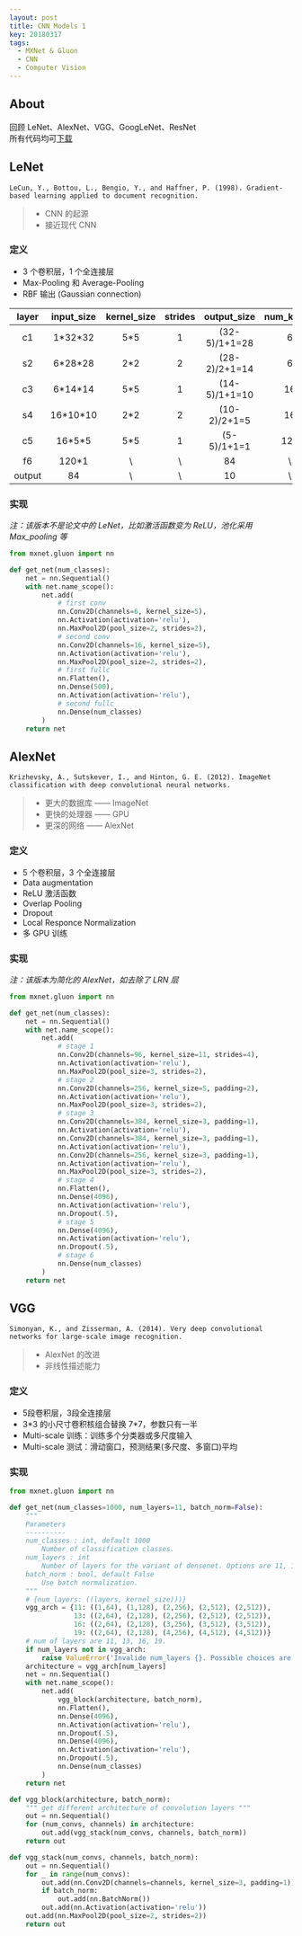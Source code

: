 ```yaml
---
layout: post
title: CNN Models 1
key: 20180317
tags: 
  - MXNet & Gluon
  - CNN
  - Computer Vision
---
```


## About
回顾 LeNet、AlexNet、VGG、GoogLeNet、ResNet  
所有代码均可[下载](https://github.com/jyxiong/cnn-models-mxnet)

## LeNet
```
LeCun, Y., Bottou, L., Bengio, Y., and Haffner, P. (1998). Gradient-based learning applied to document recognition.
```

> * CNN 的起源  
> * 接近现代 CNN

### 定义
* 3 个卷积层，1 个全连接层
* Max-Pooling 和 Average-Pooling
* RBF 输出 (Gaussian connection)

| layer  | input_size | kernel_size | strides | output_size   | num_kernel |
| :----: | :--------: | :---------: | :-----: | :-----------: | :--------: |
| c1     | 1\*32\*32  | 5\*5        | 1       | (32-5)/1+1=28 | 6          |
| s2     | 6\*28\*28  | 2\*2        | 2       | (28-2)/2+1=14 | 6          |
| c3     | 6\*14\*14  | 5\*5        | 1       | (14-5)/1+1=10 | 16         |
| s4     | 16\*10\*10 | 2\*2        | 2       | (10-2)/2+1=5  | 16         |
| c5     | 16\*5\*5   | 5\*5        | 1       | (5-5)/1+1=1   | 120        |
| f6     | 120\*1     | \           | \       | 84            | \          |
| output | 84         | \           | \       | 10            | \          |

### 实现
*注：该版本不是论文中的 LeNet，比如激活函数变为 ReLU，池化采用 Max_pooling 等*

```python
from mxnet.gluon import nn

def get_net(num_classes):
    net = nn.Sequential()
    with net.name_scope():
        net.add(
            # first conv
            nn.Conv2D(channels=6, kernel_size=5), 
            nn.Activation(activation='relu'),
            nn.MaxPool2D(pool_size=2, strides=2),
            # second conv
            nn.Conv2D(channels=16, kernel_size=5),
            nn.Activation(activation='relu'),
            nn.MaxPool2D(pool_size=2, strides=2),
            # first fullc
            nn.Flatten(),
            nn.Dense(500),
            nn.Activation(activation='relu'),
            # second fullc
            nn.Dense(num_classes)
        )
    return net
```

## AlexNet
```
Krizhevsky, A., Sutskever, I., and Hinton, G. E. (2012). ImageNet classification with deep convolutional neural networks.
```

> * 更大的数据库 —— ImageNet
> * 更快的处理器 —— GPU
> * 更深的网络 —— AlexNet

### 定义
* 5 个卷积层，3 个全连接层
* Data augmentation
* ReLU 激活函数
* Overlap Pooling
* Dropout
* Local Responce Normalization
* 多 GPU 训练

### 实现
*注：该版本为简化的 AlexNet，如去除了 LRN 层*

```python
from mxnet.gluon import nn

def get_net(num_classes):
    net = nn.Sequential()
    with net.name_scope():
        net.add(
            # stage 1
            nn.Conv2D(channels=96, kernel_size=11, strides=4),
            nn.Activation(activation='relu'),  
            nn.MaxPool2D(pool_size=3, strides=2),
            # stage 2
            nn.Conv2D(channels=256, kernel_size=5, padding=2),
            nn.Activation(activation='relu'),
            nn.MaxPool2D(pool_size=3, strides=2),
            # stage 3
            nn.Conv2D(channels=384, kernel_size=3, padding=1),
            nn.Activation(activation='relu'),
            nn.Conv2D(channels=384, kernel_size=3, padding=1),
            nn.Activation(activation='relu'),
            nn.Conv2D(channels=256, kernel_size=3, padding=1),
            nn.Activation(activation='relu'),
            nn.MaxPool2D(pool_size=3, strides=2),
            # stage 4
            nn.Flatten(),
            nn.Dense(4096),
            nn.Activation(activation='relu'),            
            nn.Dropout(.5),
            # stage 5
            nn.Dense(4096),
            nn.Activation(activation='relu'),            
            nn.Dropout(.5),
            # stage 6
            nn.Dense(num_classes)
        )
    return net
```

## VGG
```
Simonyan, K., and Zisserman, A. (2014). Very deep convolutional networks for large-scale image recognition. 
```

> * AlexNet 的改进
> * 非线性描述能力

### 定义
* 5段卷积层，3段全连接层
* 3\*3 的小尺寸卷积核组合替换 7\*7，参数只有一半
* Multi-scale 训练：训练多个分类器或多尺度输入
* Multi-scale 测试：滑动窗口，预测结果(多尺度、多窗口)平均

### 实现
```python
from mxnet.gluon import nn

def get_net(num_classes=1000, num_layers=11, batch_norm=False):
    """
    Parameters
    ----------
    num_classes : int, default 1000
        Number of classification classes.
    num_layers : int
        Number of layers for the variant of densenet. Options are 11, 13, 16, 19.
    batch_norm : bool, default False
        Use batch normalization.
    """ 
    # {num_layers: ((layers, kernel_size)))}
    vgg_arch = {11: ((1,64), (1,128), (2,256), (2,512), (2,512)),
                13: ((2,64), (2,128), (2,256), (2,512), (2,512)),
                16: ((2,64), (2,128), (3,256), (3,512), (3,512)),
                19: ((2,64), (2,128), (4,256), (4,512), (4,512))}
    # num of layers are 11, 13, 16, 19.
    if num_layers not in vgg_arch:
        raise ValueError('Invalide num_layers {}. Possible choices are 11,13,16,19.'.format(num_layers))
    architecture = vgg_arch[num_layers]    
    net = nn.Sequential()
    with net.name_scope():
        net.add(
            vgg_block(architecture, batch_norm),
            nn.Flatten(),
            nn.Dense(4096),
            nn.Activation(activation='relu'),            
            nn.Dropout(.5),
            nn.Dense(4096),
            nn.Activation(activation='relu'),            
            nn.Dropout(.5),
            nn.Dense(num_classes)
        )
    return net

def vgg_block(architecture, batch_norm):
    """ get different architecture of convolution layers """
    out = nn.Sequential()
    for (num_convs, channels) in architecture:
        out.add(vgg_stack(num_convs, channels, batch_norm))
    return out

def vgg_stack(num_convs, channels, batch_norm):
    out = nn.Sequential()
    for _ in range(num_convs):
        out.add(nn.Conv2D(channels=channels, kernel_size=3, padding=1))
        if batch_norm:
            out.add(nn.BatchNorm())
        out.add(nn.Activation(activation='relu'))
    out.add(nn.MaxPool2D(pool_size=2, strides=2))
    return out
```